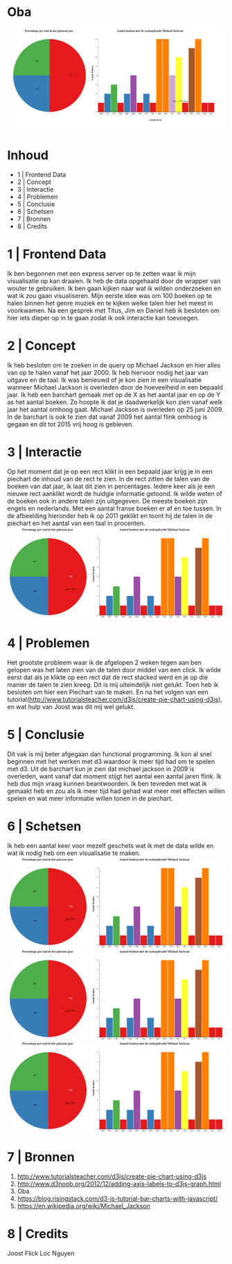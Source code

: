 # Oba
![Search](img/result.png)
# Inhoud
* 1 | Frontend Data
* 2 | Concept
* 3 | Interactie
* 4 | Problemen
* 5 | Conclusie
* 6 | Schetsen
* 7 | Bronnen
* 8 | Credits

# 1 | Frontend Data
Ik ben begonnen met een express server op te zetten waar ik mijn visualisatie op kan draaien. Ik heb de data opgehaald door de wrapper van wouter te gebruiken. Ik ben gaan kijken naar wat ik wilden onderzoeken en wat ik zou gaan visualiseren. Mijn eerste idee was om 100 boeken op te halen binnen het genre muziek en te kijken welke talen hier het meest in voorkwamen. Na een gesprek met Titus, Jim en Daniel heb ik besloten om hier iets dieper op in te gaan zodat ik ook interactie kan toevoegen.

# 2 | Concept
Ik heb besloten om te zoeken in de query op Michael Jackson en hier alles van op te halen vanaf het jaar 2000. Ik heb hiervoor nodig het jaar van uitgave en de taal. Ik was benieuwd of je kon zien in een visualisatie wanneer Michael Jackson is overleden door de hoeveelheid in een bepaald jaar. Ik heb een barchart gemaak met op de X as het aantal jaar en op de Y as het aantal boeken. Zo hoopte ik dat je daadwerkelijk kon zien vanaf welk jaar het aantal omhoog gaat. Michael Jackson is overleden op 25 juni 2009. In de barchart is ook te zien dat vanaf 2009 het aantal flink omhoog is gegaan en dit tot 2015 vrij hoog is gebleven.

# 3 | Interactie 
Op het moment dat je op een rect klikt in een bepaald jaar krijg je in een piechart de inhoud van de rect te zien. In de rect zitten de talen van de boeken van dat jaar, ik laat dit zien in percentages. Iedere keer als je een nieuwe rect aanklikt wordt de huidgie informatie getoond. Ik wilde weten of de boeken ook in andere talen zijn uitgegeven. De meeste boeken zijn engels en nederlands. Met een aantal franse boeken er af en toe tussen. In de afbeelding hieronder heb ik op 2011 geklikt en toont hij de talen in de piechart en het aantal van een taal in procenten.
![Search](img/interaction2011.png)

# 4 | Problemen
Het grootste probleem waar ik de afgelopen 2 weken tegen aan ben gelopen was het laten zien van de talen door middel van een click. Ik wilde eerst dat als je klikte op een rect dat de rect stacked werd en je op die manier de talen te zien kreeg. Dit is mij uiteindelijk niet gelukt. Toen heb ik besloten om hier een Piechart van te maken. En na het volgen van een tutorial(http://www.tutorialsteacher.com/d3js/create-pie-chart-using-d3js), en wat hulp van Joost was dit mij wel gelukt. 

# 5 | Conclusie
Dit vak is mij beter afgegaan dan functional programming. Ik kon al snel beginnen met het werken met d3 waardoor ik meer tijd had om te spelen met d3. Uit de barchart kun je zien dat michael jackson in 2009 is overleden, want vanaf dat moment stijgt het aantal een aantal jaren flink. Ik heb dus mijn vraag kunnen beantwoorden. Ik ben tevreden met wat ik gemaakt heb en zou als ik meer tijd had gehad wat meer met effecten willen spelen en wat meer informatie willen tonen in de piechart.

# 6 | Schetsen
Ik heb een aantal keer voor mezelf geschets wat ik met de data wilde en wat ik nodig heb om een visualisatie te maken.
![Search](img/interaction2011.png)
![Search](img/interaction2011.png)
![Search](img/interaction2011.png)

# 7 | Bronnen
1. http://www.tutorialsteacher.com/d3js/create-pie-chart-using-d3js 
2. http://www.d3noob.org/2012/12/adding-axis-labels-to-d3js-graph.html 
3. Oba
4. https://blog.risingstack.com/d3-js-tutorial-bar-charts-with-javascript/ 
5. https://en.wikipedia.org/wiki/Michael_Jackson 

# 8 | Credits   
Joost Flick
Loc Nguyen

